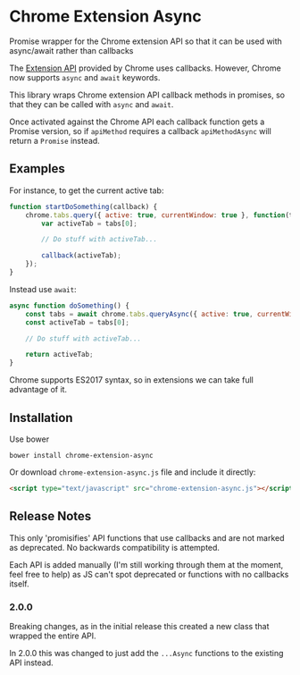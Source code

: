 # Chrome Extension Async
Promise wrapper for the Chrome extension API so that it can be used with async/await rather than callbacks

The [Extension API](https://developer.chrome.com/extensions) provided by Chrome uses callbacks. 
However, Chrome now supports `async` and `await` keywords.

This library wraps Chrome extension API callback methods in promises, so that they can be called with `async` and `await`.

Once activated against the Chrome API each callback function gets a Promise version, so if `apiMethod` requires a callback `apiMethodAsync` will return a `Promise` instead.

## Examples
For instance, to get the current active tab:

```javascript
function startDoSomething(callback) {
    chrome.tabs.query({ active: true, currentWindow: true }, function(tabs) {
        var activeTab = tabs[0];

        // Do stuff with activeTab...

        callback(activeTab);
    });
}
```

Instead use `await`:

```javascript
async function doSomething() {
    const tabs = await chrome.tabs.queryAsync({ active: true, currentWindow: true });
    const activeTab = tabs[0];

    // Do stuff with activeTab...

    return activeTab;
}
```

Chrome supports ES2017 syntax, so in extensions we can take full advantage of it.

## Installation
Use bower
```
bower install chrome-extension-async
```

Or download `chrome-extension-async.js` file and include it directly:
```html
<script type="text/javascript" src="chrome-extension-async.js"></script>
```

## Release Notes
This only 'promisifies' API functions that use callbacks and are not marked as deprecated. 
No backwards compatibility is attempted.

Each API is added manually (I'm still working through them at the moment, feel free to help) as JS can't spot deprecated or functions with no callbacks itself.

### 2.0.0
Breaking changes, as in the initial release this created a new class that wrapped the entire API.

In 2.0.0 this was changed to just add the `...Async` functions to the existing API instead.